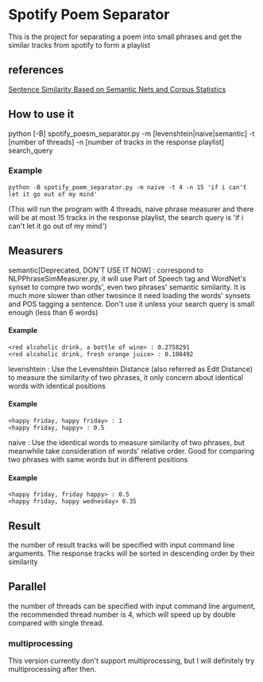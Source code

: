 # Spotify Poem Separator
This is the project for separating a poem into small phrases and get the similar tracks from spotify to form a playlist

## references
[Sentence Similarity Based on Semantic Nets and Corpus Statistics](http://ants.iis.sinica.edu.tw/3BkMJ9lTeWXTSrrvNoKNFDxRm3zFwRR/55/Sentence%20Similarity%20Based%20on%20Semantic%20Nets%20and%20corpus%20statistics.pdf)

## How to use it
python [-B] spotify_poesm_separator.py -m [levenshtein|naive|semantic] -t [number of threads] -n [number of tracks in the response playlist] search_query

### Example
    python -B spotify_poem_separator.py -m naive -t 4 -n 15 'if i can't let it go out of my mind'
(This will run the program with 4 threads, naive phrase measurer and there will be at most 15 tracks in the response playlist, the search query is 'if i can't let it go out of my mind')

## Measurers
semantic[Deprecated, DON'T USE IT NOW] : correspond to NLPPhraseSimMeasurer.py, it will use Part of Speech tag and WordNet's synset to compre two words', even two phrases' semantic similarity. It is much more slower than other twosince it need loading the words' synsets and POS tagging a sentence. Don't use it unless your search query is small enough (less than 6 words)
#### Example

    <red alcoholic drink, a bottle of wine> : 0.2758291
    <red alcoholic drink, fresh orange juice> : 0.108492

levenshtein : Use the Levenshtein Distance (also referred as Edit Distance) to measure the similarity of two phrases, it only concern about identical words with identical positions
#### Example
    <happy friday, happy friday> : 1
    <happy friday, happy> : 0.5

naive : Use the identical words to measure similarity of two phrases, but meanwhile take consideration of words' relative order. Good for comparing two phrases with same words but in different positions
#### Example
    <happy friday, friday happy> : 0.5
    <happy friday, happy wednesday> 0.35

## Result
the number of result tracks will be specified with input command line arguments. The response tracks will be sorted in descending order by their similarity

## Parallel
the number of threads can be specified with input command line argument, the recommended thread number is 4, which will speed up by double compared with single thread.

### multiprocessing
This version currently don't support multiprocessing, but I will definitely try multiprocessing after then.
